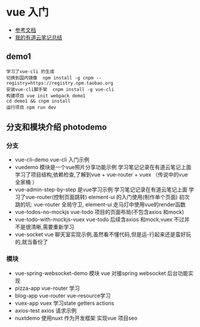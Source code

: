 # vue 入门
- [参考文档](https://yq.aliyun.com/articles/668950?spm=a2c4e.11157919.spm-cont-list.61.146c27aemYLE3k)
- [我的有道云笔记总结](http://note.youdao.com/noteshare?id=a37532307f403cb7a7bde5b015d6b2a9)

## demo1
    学习了vue-cli 的生成
    切换到国内镜像  npm install -g cnpm --registry=https://registry.npm.taobao.org
    安装vue-cli脚手架  cnpm install -g vue-cli
    构建项目 vue init webpack demo1
    cd demo1 && cnpm install
    运行项目 npm run dev

## 分支和模块介绍 photodemo 
### 分支
- vue-cli-demo 
    vue-cli 入门示例
- vuedemo 模块是一个vue照片分享功能示例
    学习笔记记录在有道云笔记上面
    学习了项目结构,依赖检查,了解到vue +  vue-router +  vuex （传说中的vue 全家桶 ）
- vue-admin-step-by-step 是vue学习示例
    学习笔记记录在有道云笔记上面
    学习了vue-router(控制页面跳转)  element-ui 的入门使用(制作单个页面)
    初次跳的坑: vue-router 全局守卫, element-ui 走马灯中使用vue的render函数
- vue-todos-no-mockjs
    vue-todo 项目的页面布局(不包含axios 和mock)
- vue-todo-with-mockjs-vuex
    vue-todo 后续含axios 和mock,vuex 不过并不是很清晰,需要重新学习
- vue-socket 
    vue 聊天室实现示例,虽然看不懂代码,但是运-行起来还是蛮好玩的,就当备份了
### 模块
- vue-spring-websocket-demo 模块
    vue 对接spring websocket 后台功能实现
- pizza-app vue-router 学习
- blog-app vue-router vue-resource学习
- vuex-app vuex 学习state getters actions
- axios-test axios 请求示例
- nuxtdemo 使用nuxt 作为开发框架 实现vue 项目seo




